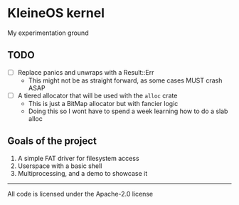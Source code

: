 # KleineOS kernel

My experimentation ground

## TODO

- [ ] Replace panics and unwraps with a Result::Err
    - This might not be as straight forward, as some cases MUST crash ASAP
- [ ] A tiered allocator that will be used with the `alloc` crate
    - This is just a BitMap allocator but with fancier logic
    - Doing this so I wont have to spend a week learning how to do a slab alloc

## Goals of the project

1. A simple FAT driver for filesystem access
2. Userspace with a basic shell
3. Multiprocessing, and a demo to showcase it

---

All code is licensed under the Apache-2.0 license
